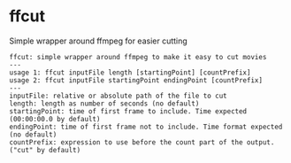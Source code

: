 # ffcut
Simple wrapper around ffmpeg for easier cutting

    ffcut: simple wrapper around ffmpeg to make it easy to cut movies
    ---
    usage 1: ffcut inputFile length [startingPoint] [countPrefix]
    usage 2: ffcut inputFile startingPoint endingPoint [countPrefix]
    ---
    inputFile: relative or absolute path of the file to cut
    length: length as number of seconds (no default)
    startingPoint: time of first frame to include. Time expected (00:00:00.0 by default)
    endingPoint: time of first frame not to include. Time format expected (no default)
    countPrefix: expression to use before the count part of the output. ("cut" by default)

